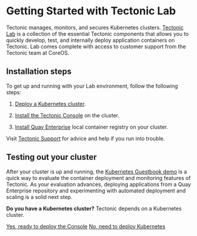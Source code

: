 # Getting Started with Tectonic Lab

Tectonic manages, monitors, and secures Kubernetes clusters. [Tectonic Lab](https://tectonic.com/lab) is a collection of the essential Tectonic components that allows you to quickly develop, test, and internally deploy application containers on Tectonic. Lab comes complete with access to customer support from the Tectonic team at CoreOS.

## Installation steps

To get up and running with your Lab environment, follow the following steps:

1. [Deploy a Kubernetes cluster][k8s-deploy].

2. [Install the Tectonic Console][console-install] on the cluster.

3. [Install Quay Enterprise][qe-install] local container registry on your cluster.

Visit [Tectonic Support][tectonic-support] for advice and help if you run into trouble.

## Testing out your cluster

After your cluster is up and running, the [Kubernetes Guestbook demo][k8s-guestbook] is a quick way to evaluate the container deployment and monitoring features of Tectonic. As your evaluation advances, deploying applications from a Quay Enterprise repository and experimenting with automated deployment and scaling is a solid next step.

<div class="co-m-docs-next-step">
  <p><strong>Do you have a Kubernetes cluster?</strong> Tectonic depends on a Kubernetes cluster.</p>
  <a href="{{site.baseurl}}/enterprise/docs/latest/deployer/tectonic_console.html" class="btn btn-default btn-icon-right"  data-category="Docs Next" data-event="Enterprise: Console">Yes, ready to deploy the Console</a>
  <a href="https://coreos.com/kubernetes/docs/latest/#deployment" class="btn btn-default btn-icon-right"  data-category="Docs Next" data-event="Kubernetes: Master">No, need to deploy Kubernetes</a>
</div>

[console-install]: {{site.baseurl}}/enterprise/docs/latest/deployer/tectonic_console.html
[k8s-deploy]: https://coreos.com/kubernetes/docs/latest/#installation
[qe-install]: {{site.baseurl}}/enterprise/docs/latest/deployer/quay_enterprise.html
[tectonic-support]: https://account.tectonic.com/support
[k8s-guestbook]: https://github.com/kubernetes/kubernetes/tree/release-1.1/examples/guestbook-go